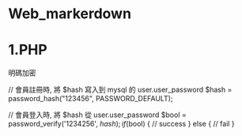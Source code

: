 # Web_markerdown

# 1.PHP

 明碼加密

// 會員註冊時, 將 $hash 寫入到 mysql 的 user.user_password 
 $hash = password_hash("123456", PASSWORD_DEFAULT);
  

  // 會員登入時, 將 $hash 從 user.user_password
  $bool = password_verify('1234256', $hash);
  if($bool) {
   // success
  } else {
   // fail
  }
